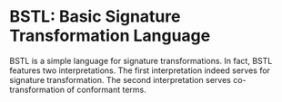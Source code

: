 # BSTL: Basic Signature Transformation Language

BSTL is a simple language for signature transformations.
In fact, BSTL features two interpretations.
The first interpretation indeed serves for signature transformation.
The second interpretation serves co-transformation of conformant terms.

